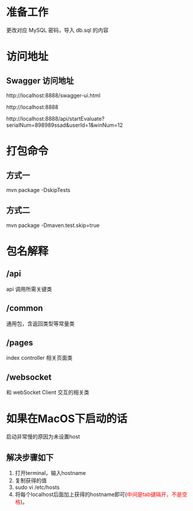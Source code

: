 # 准备工作

更改对应 MySQL 密码，导入 db.sql 的内容


# 访问地址
## Swagger 访问地址
http://localhost:8888/swagger-ui.html

http://localhost:8888

http://localhost:8888/api/startEvaluate?serialNum=898989ssad&userId=1&winNum=12

# 打包命令

## 方式一
mvn package -DskipTests
## 方式二
mvn package -Dmaven.test.skip=true

# 包名解释
## /api
api 调用所需关键类
## /common
通用包，含返回类型等常量类
## /pages
index controller 相关页面类
## /websocket
和 webSocket Client 交互的相关类
# 如果在MacOS下启动的话
启动非常慢的原因为未设置host
## 解决步骤如下
1.  打开terminal，输入hostname
2.  复制获得的值
3.  sudo vi /etc/hosts
4.  将每个localhost后面加上获得的hostname即可(<font color='red'>中间是tab键隔开，不是空格</font>)。


